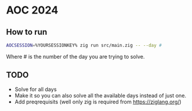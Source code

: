 # AOC 2024
## How to run
```bash
AOCSESSION=%YOURSESSIONKEY% zig run src/main.zig -- --day #
```

Where # is the number of the day you are trying to solve.


## TODO
- Solve for all days
- Make it so you can also solve all the available days instead of just one.
- Add preqrequisits (well only zig is required from https://ziglang.org/)

